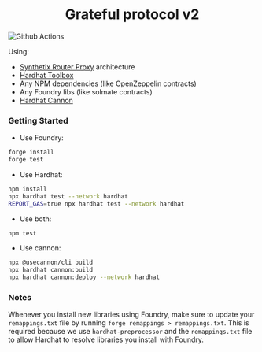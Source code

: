 # <h1 align="center"> Grateful protocol v2</h1>

![Github Actions](https://github.com/Grateful-protocol/grateful-v2/workflows/test/badge.svg)

Using:

- [Synthetix Router Proxy](https://sips.synthetix.io/sips/sip-307/) architecture
- [Hardhat Toolbox](https://hardhat.org/hardhat-runner/plugins/nomicfoundation-hardhat-toolbox)
- Any NPM dependencies (like OpenZeppelin contracts)
- Any Foundry libs (like solmate contracts)
- [Hardhat Cannon](https://usecannon.com/docs)

### Getting Started

- Use Foundry:

```bash
forge install
forge test
```

- Use Hardhat:

```bash
npm install
npx hardhat test --network hardhat
REPORT_GAS=true npx hardhat test --network hardhat
```

- Use both:

```bash
npm test
```

- Use cannon:

```bash
npx @usecannon/cli build
npx hardhat cannon:build
npx hardhat cannon:deploy --network hardhat
```

### Notes

Whenever you install new libraries using Foundry, make sure to update your `remappings.txt` file by running `forge remappings > remappings.txt`. This is required because we use `hardhat-preprocessor` and the `remappings.txt` file to allow Hardhat to resolve libraries you install with Foundry.
